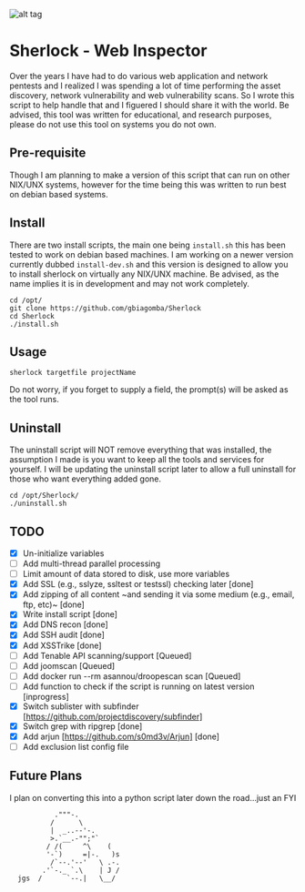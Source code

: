 ![alt tag](http://detective-tours.com/site/assets/files/1104/sherlock-banner.940x258.jpg)

# Sherlock - Web Inspector
Over the years I have had to do various web application and network pentests and I realized I was spending a lot of time performing the asset discovery, network vulnerability and web vulnerability scans. So I wrote this script to help handle that and I figuered I should share it with the world. Be advised, this tool was written for educational, and research purposes, please do not use this tool on systems you do not own.

## Pre-requisite
Though I am planning to make a version of this script that can run on other NIX/UNX systems, however for the time being this was written to run best on debian based systems.

## Install
There are two install scripts, the main one being `install.sh` this has been tested to work on debian based machines. I am working on a newer version currently dubbed `install-dev.sh` and this version is designed to allow you to install sherlock on virtually any NIX/UNX machine. Be advised, as the name implies it is in development and may not work completely. 
```
cd /opt/
git clone https://github.com/gbiagomba/Sherlock
cd Sherlock
./install.sh
```

## Usage
```
sherlock targetfile projectName
```
Do not worry, if you forget to supply a field, the prompt(s) will be asked as the tool runs.

## Uninstall
The uninstall script will NOT remove everything that was installed, the assumption I made is you want to keep all the tools and services for yourself. I will be updating the uninstall script later to allow a full uninstall for those who want everything added gone.
```
cd /opt/Sherlock/
./uninstall.sh
```

## TODO
- [x] Un-initialize variables
- [ ] Add multi-thread parallel processing
- [ ] Limit amount of data stored to disk, use more variables
- [x] Add SSL (e.g., sslyze, ssltest or testssl) checking later [done]
- [x] Add zipping of all content ~and sending it via some medium (e.g., email, ftp, etc)~ [done]
- [x] Write install script [done]
- [x] Add DNS recon [done]
- [x] Add SSH audit [done]
- [x] Add XSSTrike [done]
- [ ] Add Tenable API scanning/support [Queued]
- [ ] Add joomscan [Queued]
- [ ] Add  docker run --rm asannou/droopescan scan [Queued]
- [ ] Add function to check if the script is running on latest version [inprogress]
- [x] Switch sublister with subfinder [https://github.com/projectdiscovery/subfinder]
- [x] Switch grep with ripgrep [done]
- [x] Add arjun [https://github.com/s0md3v/Arjun] [done]
- [ ] Add exclusion list config file

## Future Plans
I plan on converting this into a python script later down the road...just an FYI

```
           ."""-.
          /      \
          |  _..--'-.
          >.`__.-"";"`
         / /(     ^\    (
         '-`)     =|-.   )s
          /`--.'--'   \ .-.
        .'`-._ `.\    | J /
  jgs  /      `--.|   \__/
```
